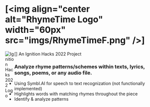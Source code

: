 # [<img align="center alt="RhymeTime Logo" width="60px" src="imgs/RhymeTimeF.png" />]
[<img align="left" alt="Ignition Hacks 2022 Logo" width="30px" src="https://i.imgur.com/AdRiUtu.png" />]
An Ignition Hacks 2022 Project

### Analyze rhyme patterns/schemes within texts, lyrics, songs, poems, or any audio file. 
- Using Symbl.AI for speech to text recognization (not functionally implemented)
- Highlights words with matching rhymes throughout the piece
- Identify & analyze patterns
